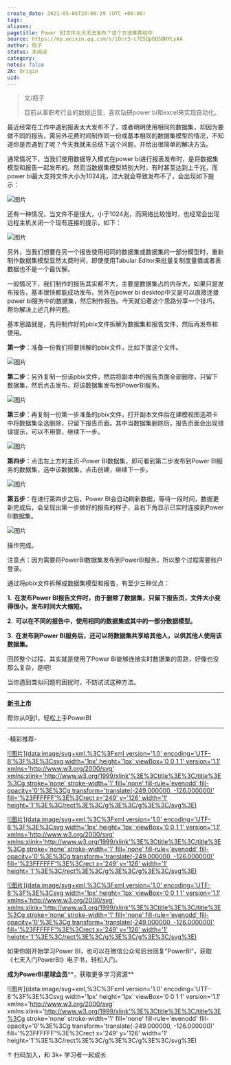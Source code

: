 ```yaml
---
create_date: 2021-05-06T20:00:29 (UTC +08:00)
tags:
aliases:
pagetitle: Power BI文件太大无法发布？这个方法推荐给你
source: https://mp.weixin.qq.com/s/iOcr3-c7QSQp8QSBNYLyAA
author: 瓶子
status: 未阅读
category:
notes: false
ZK: Origin
uid:
---
```


> 文/瓶子
> 
> 目前从事职考行业的数据运营，喜欢钻研power bi和excel来实现自动化。

最近经常在工作中遇到报表太大发布不了，或者明明使用相同的数据集，却因为要做不同的报告，需另外花费时间制作同一份或基本相同的数据集模型的情况，不知道你是否遇到了呢？今天我就来总结下这个问题，并给出很简单的解决方法。

通常情况下，当我们使用数据导入模式在power bi进行报表发布时，是将数据集模型和报告一起发布的。然而当数据集模型特别大时，有时甚至达到上千兆，而power bi最大支持文件大小为1024兆，过大就会导致发布不了，会出现如下提示：

![图片](https://mmbiz.qpic.cn/mmbiz_png/aHEbZtANQJPiaXuRjOnia8xPlzOArdgPicwImPnxWM1djWMsmW1z09icv5U7bTxea68dOgqCg6yhfWiaY2ZMo0XPczQ/640?wx_fmt=png&wxfrom=5&wx_lazy=1&wx_co=1)

还有一种情况，当文件不是很大，小于1024兆，而网络比较慢时，也经常会出现远程主机关闭一个现有连接的提示，如下：

![图片](https://mmbiz.qpic.cn/mmbiz_png/aHEbZtANQJPiaXuRjOnia8xPlzOArdgPicwXglTVoNdIrcIegAhHPB5ic100GDt9q4fH6PWN0OjlO8u3foDOria46Ug/640?wx_fmt=png&wxfrom=5&wx_lazy=1&wx_co=1)

另外，当我们想要在另一个报告使用相同的数据集或数据集的一部分模型时，重新制作数据集模型显然太费时间，即使使用Tabular Editor来批量复制度量值或者表数据也不是一个最优解。

一般情况下，我们制作的报告其实都不大，主要是数据集占的内存大，如果只是发布报告，基本很快都能成功发布，另外在power bi desktop中又是可以直接连接power bi服务中的数据集，然后制作报告。今天就沿着这个思路分享一个技巧，帮你解决上述几种问题。

基本思路就是，先将制作好的pbix文件拆解为数据集和报告文件，然后再发布和使用。

**第一步**：准备一份我们将要拆解的pbix文件，比如下面这个文件。

![图片](https://mmbiz.qpic.cn/mmbiz_png/aHEbZtANQJPiaXuRjOnia8xPlzOArdgPicwke2mzjeiamr7p9iamE80YApTAlrOcVKYbdM3gLYUhRztCkdKdamaudzw/640?wx_fmt=png&wxfrom=5&wx_lazy=1&wx_co=1)

**第二步**：另外复制一份该pbix文件，然后将副本中的报告页面全部删除，只留下数据集，然后点击发布，将该数据集发布到PowerBI服务。

![图片](https://mmbiz.qpic.cn/mmbiz_png/aHEbZtANQJPiaXuRjOnia8xPlzOArdgPicw15dfHEBUyIxQEahcHbJRAwSKjDxld4AyKG1c5sZTj5ibPk5bFJZcEFw/640?wx_fmt=png&wxfrom=5&wx_lazy=1&wx_co=1)

**第三步**：再复制一份第一步准备的pbix文件，打开副本文件后在建模视图选项卡中将数据集全选删除，只留下报告页面。其中当数据集删除后，报告页面会出现错误提示，可以不用管，继续下一步。

![图片](https://mmbiz.qpic.cn/mmbiz_png/aHEbZtANQJPiaXuRjOnia8xPlzOArdgPicwj5szL1gNibFtuv1XjwquibiaZSDsCVbmIajYcQ4sXg33KeIKZzvzb1tog/640?wx_fmt=png&wxfrom=5&wx_lazy=1&wx_co=1)

**第四步**：点击左上方的主页-Power BI数据集，即可看到第二步发布到Power BI服务的数据集，选中该数据集，点击创建，继续下一步。

![图片](https://mmbiz.qpic.cn/mmbiz_png/aHEbZtANQJPiaXuRjOnia8xPlzOArdgPicwiacvS9HxMjstPH5aMBlm8IKFk8KWvcZMB2EItc8eNmyJJ7pnjR22e7Q/640?wx_fmt=png&wxfrom=5&wx_lazy=1&wx_co=1)

**第五步**：在进行第四步之后，Power BI会自动刷新数据，等待一段时间，数据更新完成后，会呈现出第一步做好的报告的样子，且右下角显示已实时连接到Power BI数据集。

![图片](https://mmbiz.qpic.cn/mmbiz_png/aHEbZtANQJPiaXuRjOnia8xPlzOArdgPicwBqBqCG82eKDBShIqA4F5ryky8N4HArzA70FgiaQGFcP85POxqs32j1w/640?wx_fmt=png&wxfrom=5&wx_lazy=1&wx_co=1)

操作完成。

注意点：因为需要将PowerBI数据集发布到PowerBI服务，所以整个过程需要账户登录。

通过将pbix文件拆解成数据集模型和报告，有至少三种优点：

**1\.  在发布Power BI报告文件时，由于删除了数据集，只留下报告页，文件大小变得很小，发布时间大大缩短。**

**2\.  可以在不同的报告中，使用相同的数据集或其中的一部分数据模型。**

**3\.  在发布到Power BI服务后，还可以将数据集共享给其他人，以供其他人使用该数据集。**

回顾整个过程，其实就是使用了Power BI能够连接实时数据集的思路，好像也没那么复杂，是吧!

当你遇到类似问题的困扰时，不妨试试这种方法。

___

[**新书上市**](http://mp.weixin.qq.com/s?__biz=MzA4MzQwMjY4MA==&mid=2484074987&idx=1&sn=5cf4ba4b683ee9136bb7a26f6e9bcf01&chksm=8e0c533cb97bda2add48a4576b9c1e230249a5a4160dd93cd677a37ea21d26fc9cc26fc4cb1c&scene=21#wechat_redirect)

帮你从0到1，轻松上手PowerBI

___

\-精彩推荐-

[![图片](data:image/svg+xml,%3C%3Fxml version='1.0' encoding='UTF-8'%3F%3E%3Csvg width='1px' height='1px' viewBox='0 0 1 1' version='1.1' xmlns='http://www.w3.org/2000/svg' xmlns:xlink='http://www.w3.org/1999/xlink'%3E%3Ctitle%3E%3C/title%3E%3Cg stroke='none' stroke-width='1' fill='none' fill-rule='evenodd' fill-opacity='0'%3E%3Cg transform='translate(-249.000000, -126.000000)' fill='%23FFFFFF'%3E%3Crect x='249' y='126' width='1' height='1'%3E%3C/rect%3E%3C/g%3E%3C/g%3E%3C/svg%3E)](http://mp.weixin.qq.com/s?__biz=MzA4MzQwMjY4MA==&mid=2484074255&idx=1&sn=0c183ee84fd7fcc4e9dfb6baf39580c0&chksm=8e0c5dd8b97bd4ce1a617be83fe88938a0ba49668102ca3d10794c0e530f38c2950df75cf2ee&scene=21#wechat_redirect)

[![图片](data:image/svg+xml,%3C%3Fxml version='1.0' encoding='UTF-8'%3F%3E%3Csvg width='1px' height='1px' viewBox='0 0 1 1' version='1.1' xmlns='http://www.w3.org/2000/svg' xmlns:xlink='http://www.w3.org/1999/xlink'%3E%3Ctitle%3E%3C/title%3E%3Cg stroke='none' stroke-width='1' fill='none' fill-rule='evenodd' fill-opacity='0'%3E%3Cg transform='translate(-249.000000, -126.000000)' fill='%23FFFFFF'%3E%3Crect x='249' y='126' width='1' height='1'%3E%3C/rect%3E%3C/g%3E%3C/g%3E%3C/svg%3E)](http://mp.weixin.qq.com/s?__biz=MzA4MzQwMjY4MA==&mid=2484072351&idx=1&sn=fabb08c54790ac1225b470fd647c7a5e&chksm=8e0c4548b97bcc5e0450f1945a2c76039bbb42650bcb1edbc856820836d63d32af4c7780e31a&scene=21#wechat_redirect)

[![图片](data:image/svg+xml,%3C%3Fxml version='1.0' encoding='UTF-8'%3F%3E%3Csvg width='1px' height='1px' viewBox='0 0 1 1' version='1.1' xmlns='http://www.w3.org/2000/svg' xmlns:xlink='http://www.w3.org/1999/xlink'%3E%3Ctitle%3E%3C/title%3E%3Cg stroke='none' stroke-width='1' fill='none' fill-rule='evenodd' fill-opacity='0'%3E%3Cg transform='translate(-249.000000, -126.000000)' fill='%23FFFFFF'%3E%3Crect x='249' y='126' width='1' height='1'%3E%3C/rect%3E%3C/g%3E%3C/g%3E%3C/svg%3E)](http://mp.weixin.qq.com/s?__biz=MzA4MzQwMjY4MA==&mid=2484071399&idx=1&sn=44b4ba20c1cbe657f77b6c8d144b2b30&chksm=8e0c4130b97bc826d87746723f940404ce82ac9ebb38572bbfb1a89d7a48aaa750dffd92a28d&scene=21#wechat_redirect)

如果你刚开始学习Power BI，也可以在微信公众号后台回复"PowerBI"，获取《七天入门PowerBI》电子书，轻松入门。

**成为PowerBI星球会员****，获取更多学习资源**

![图片](data:image/svg+xml,%3C%3Fxml version='1.0' encoding='UTF-8'%3F%3E%3Csvg width='1px' height='1px' viewBox='0 0 1 1' version='1.1' xmlns='http://www.w3.org/2000/svg' xmlns:xlink='http://www.w3.org/1999/xlink'%3E%3Ctitle%3E%3C/title%3E%3Cg stroke='none' stroke-width='1' fill='none' fill-rule='evenodd' fill-opacity='0'%3E%3Cg transform='translate(-249.000000, -126.000000)' fill='%23FFFFFF'%3E%3Crect x='249' y='126' width='1' height='1'%3E%3C/rect%3E%3C/g%3E%3C/g%3E%3C/svg%3E)

↑ 扫码加入，和 3k+ 学习者一起成长
